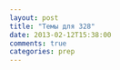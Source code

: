 ```yaml
---
layout: post
title: "Темы для 328"
date: 2013-02-12T15:38:00
comments: true
categories: prep 
---
```

